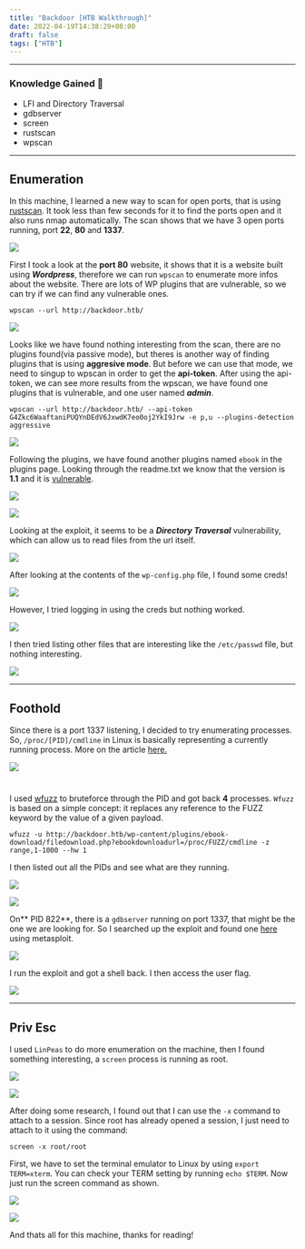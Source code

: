 ```yaml
---
title: "Backdoor [HTB Walkthrough]"
date: 2022-04-19T14:38:29+08:00
draft: false
tags: ["HTB"]
---
```


---

### Knowledge Gained 🙉
- LFI and Directory Traversal
- gdbserver
- screen
- rustscan
- wpscan

---


## Enumeration

In this machine, I learned a new way to scan for open ports, that is using [rustscan](https://github.com/RustScan/RustScan). It took less than few seconds for it to find the ports open and it also runs nmap automatically. The scan shows that we have 3 open ports running, port **22**, **80** and **1337**.

![](../../img/back1.png)

First I took a look at the **port 80** website, it shows that it is a website built using _**Wordpress**_, therefore we can run `wpscan` to enumerate more infos about the website. There are lots of WP plugins that are vulnerable, so we can try if we can find any vulnerable ones.

```
wpscan --url http://backdoor.htb/ 
```

![](../../img/back2.png)

Looks like we have found nothing interesting from the scan, there are no plugins found(via passive mode), but theres is another way of finding plugins that is using **aggresive mode**. But before we can use that mode, we need to singup to wpscan in order to get the **api-token**. After using the api-token, we can see more results from the wpscan, we have found one plugins that is vulnerable, and one user named _**admin**_.

```
wpscan --url http://backdoor.htb/ --api-token G4Zkc6WaaftaniPUQYnDEdV6JxwdK7eo0oj2YkI9Jrw -e p,u --plugins-detection aggressive
```

![](../../img/back3.png)

Following the plugins, we have found another plugins named `ebook` in the plugins page. Looking through the readme.txt we know that the version is **1.1** and it is [vulnerable](https://www.exploit-db.com/exploits/39575).

![](../../img/back4.png)


![](../../img/back5.png)

Looking at the exploit, it seems to be a _**Directory Traversal**_ vulnerability, which can allow us to read files from the url itself.

![](../../img/back6.png)

After looking at the contents of the `wp-config.php` file, I found some creds!

![](../../img/back7.png)

However, I tried logging in using the creds but nothing worked.

![](../../img/back8.png)

I then tried listing other files that are interesting like the `/etc/passwd` file, but nothing interesting.

![](../../img/back9.png)

---


## Foothold

Since there is a port 1337 listening, I decided to try enumerating processes. So, `/proc/[PID]/cmdline` in Linux is basically representing a currently running process. 
More on the article [here.](https://www.netspi.com/blog/technical/web-application-penetration-testing/directory-traversal-file-inclusion-proc-file-system/)  

![](../../img/back10.png)
#
I used [wfuzz](https://wfuzz.readthedocs.io/en/latest/) to bruteforce through the PID and got back **4** processes. `Wfuzz` is based on a simple concept: it replaces any reference to the FUZZ keyword by the value of a given payload.

```
wfuzz -u http://backdoor.htb/wp-content/plugins/ebook-download/filedownload.php?ebookdownloadurl=/proc/FUZZ/cmdline -z range,1-1000 --hw 1
```

I then listed out all the PIDs and see what are they running.

![](../../img/back11.png)

![](../../img/back12.png)

On** PID 822**, there is a `gdbserver` running on port 1337, that might be the one we are looking for. So I searched up the exploit and found one [here](https://www.rapid7.com/db/modules/exploit/multi/gdb/gdb_server_exec/) using metasploit.

![](../../img/back13.png)

I run the exploit and got a shell back. I then access the user flag.

![](../../img/back14.png)

---

## Priv Esc

I used `LinPeas` to do more enumeration on the machine, then I found something interesting, a `screen` process is running as root.

![](../../img/back16.png)


![](../../img/back15.png)


After doing some research, I found out that I can use the `-x` command to attach to a session. Since root has already opened a session, I just need to attach to it using the command:

```
screen -x root/root
```

First, we have to set the terminal emulator to Linux by using `export TERM=xterm`. You can check your TERM setting by running `echo $TERM`. Now just run the screen command as shown.

![](../../img/back17.png)


![](../../img/back18.png)

And thats all for this machine, thanks for reading!














